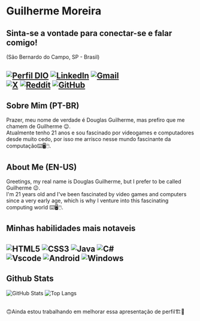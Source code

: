 # Guilherme Moreira<br>

## Sinta-se a vontade para conectar-se e falar comigo!
(São Bernardo do Campo, SP - Brasil)

[![Perfil DIO](https://img.shields.io/badge/-Meu%20Perfil%20na%20DIO-30A3DC?style=for-the-badge)](https://www.dio.me/users/dguilherme_moreira)
[![LinkedIn](https://img.shields.io/badge/LinkedIn-0077B5?style=for-the-badge&logo=linkedin&logoColor=white)](https://www.linkedin.com/in/keeper202/) 
[![Gmail](https://img.shields.io/badge/Gmail-333333?style=for-the-badge&logo=gmail&logoColor=red)](mailto:dguilherme.moreira@gmail.com) <br>
[![X](https://img.shields.io/badge/X-000?style=for-the-badge&logo=x)](https://x.com/zKeeper202)
[![Reddit](https://img.shields.io/badge/Reddit-000?style=for-the-badge&logo=reddit&logoColor=FF4500)](https://www.reddit.com/u/zKeeper202)
[![GitHub](https://img.shields.io/badge/GitHub-100000?style=for-the-badge&logo=github&logoColor=white)](https://github.com/zKeeper202/)
---

## Sobre Mim (PT-BR)
Prazer, meu nome de verdade é Douglas Guilherme, mas prefiro que me chamem de Guilherme 😉.<br>
Atualmente tenho 21 anos e sou fascinado por videogames e computadores desde muito cedo, por isso me arrisco nesse mundo fascinante da computação⌨️🖥️🖱️.

## About Me (EN-US)
Greetings, my real name is Douglas Guilherme, but I prefer to be called Guilherme 😉.<br>
I'm 21 years old and I've been fascinated by video games and computers since a very early age, which is why I venture into this fascinating computing world ⌨️🖥️🖱️.

## Minhas habilidades mais notaveis

![HTML5](https://img.shields.io/badge/HTML5-E34F26?style=for-the-badge&logo=html5&logoColor=white)
![CSS3](https://img.shields.io/badge/CSS3-1572B6?style=for-the-badge&logo=css3&logoColor=white)
![Java](https://img.shields.io/badge/java-%23ED8B00.svg?style=for-the-badge&logo=openjdk&logoColor=white)
![C#](https://img.shields.io/badge/C%23-239120?style=for-the-badge&logo=c-sharp&logoColor=white)<br>
![Vscode](https://img.shields.io/badge/Vscode-007ACC?style=for-the-badge&logo=visual-studio-code&logoColor=white)
![Android](https://img.shields.io/badge/Android-3DDC84?style=for-the-badge&logo=android&logoColor=white)
![Windows](https://img.shields.io/badge/Windows-000?style=for-the-badge&logo=windows&logoColor=2CA5E0)
---

## Github Stats

![GitHub Stats](https://github-readme-stats.vercel.app/api?username=zKeeper202&theme=transparent&bg_color=000&border_color=30A3DC&show_icons=true&icon_color=30A3DC&title_color=E94D5F&text_color=FFF) ![Top Langs](https://github-readme-stats-git-masterrstaa-rickstaa.vercel.app/api/top-langs/?username=SEUUSERNAME&layout=compact&bg_color=000&border_color=30A3DC&title_color=E94D5F&text_color=FFF)

<br> 🙃Ainda estou trabalhando em melhorar essa apresentação de perfil🏗️🚧